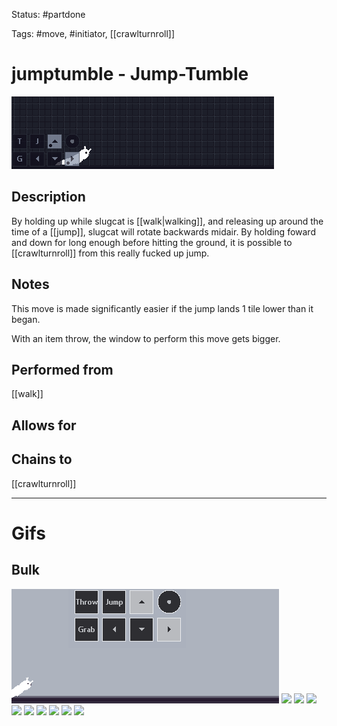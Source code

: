 Status: #partdone

Tags: #move, #initiator, [[crawlturnroll]]

# jumptumble - Jump-Tumble
<img src=https://raw.githubusercontent.com/LauraHannah44/Rain-World-Movement/main/Files/jumptumble_header.gif>

## Description
By holding up while slugcat is [[walk|walking]], and releasing up around the time of a [[jump]], slugcat will rotate backwards midair. By holding foward and down for long enough before hitting the ground, it is possible to [[crawlturnroll]] from this really fucked up jump.

## Notes
This move is made significantly easier if the jump lands 1 tile lower than it began.

With an item throw, the window to perform this move gets bigger.

## Performed from
[[walk]]

## Allows for


## Chains to
[[crawlturnroll]]

___
# Gifs
## Bulk
<img src=https://raw.githubusercontent.com/LauraHannah44/Rain-World-Movement/main/Files/jumptumble_0.gif>

<img src=https://raw.githubusercontent.com/LauraHannah44/Rain-World-Movement/main/Files/jumptumble_1.gif>

<img src=https://raw.githubusercontent.com/LauraHannah44/Rain-World-Movement/main/Files/jumptumble_2.gif>

<img src=https://raw.githubusercontent.com/LauraHannah44/Rain-World-Movement/main/Files/jumptumble_3.gif>

<img src=https://raw.githubusercontent.com/LauraHannah44/Rain-World-Movement/main/Files/jumptumble_4.gif>

<img src=https://raw.githubusercontent.com/LauraHannah44/Rain-World-Movement/main/Files/jumptumble_5.gif>

<img src=https://raw.githubusercontent.com/LauraHannah44/Rain-World-Movement/main/Files/jumptumble_6.gif>

<img src=https://raw.githubusercontent.com/LauraHannah44/Rain-World-Movement/main/Files/jumptumble_7.gif>

<img src=https://raw.githubusercontent.com/LauraHannah44/Rain-World-Movement/main/Files/jumptumble_8.gif>

<img src=https://raw.githubusercontent.com/LauraHannah44/Rain-World-Movement/main/Files/jumptumble_9.gif>

